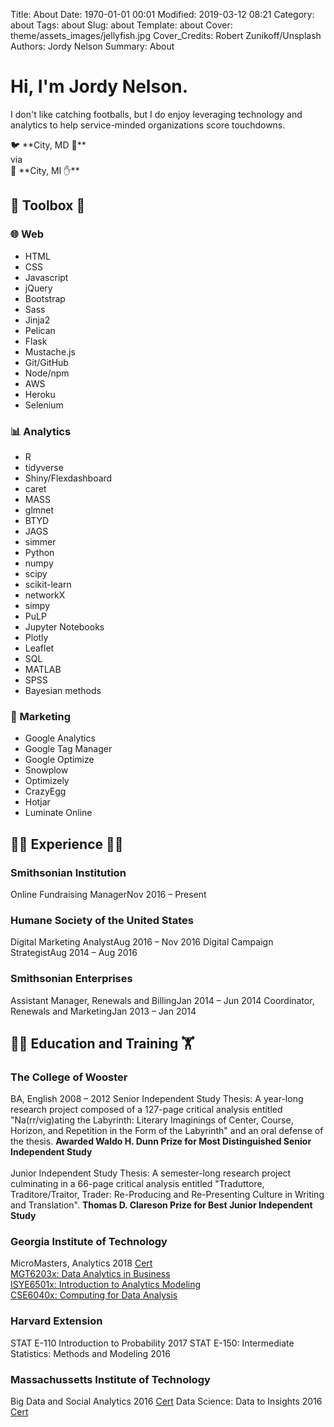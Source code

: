Title: About
Date: 1970-01-01 00:01
Modified: 2019-03-12 08:21
Category: about
Tags: about
Slug: about
Template: about
Cover: theme/assets_images/jellyfish.jpg
Cover_Credits: Robert Zunikoff/Unsplash
Authors: Jordy Nelson
Summary: About

# Hi, I'm Jordy Nelson.

I don't like catching footballs, but I do enjoy leveraging technology and analytics to help service-minded organizations score touchdowns.

<div class="article-content-container article-pq-container" markdown="1">
🐦 **City, MD 🦀** 
<br />
via
<br />
🚗 **City, MI ✋**
</div>

<div class="toolbox">
<h2>🔧 Toolbox 📏</h2>

<div class="toolbox-web">
<h3>🌐 Web</h3>
<ul class="toolbox-list">
<li>HTML</li>
<li>CSS</li>
<li>Javascript</li>
<li>jQuery</li>
<li>Bootstrap</li>
<li>Sass</li>
<li>Jinja2</li>
<li>Pelican</li>
<li>Flask</li>
<li>Mustache.js</li>
<li>Git/GitHub</li>
<li>Node/npm</li>
<li>AWS</li>
<li>Heroku</li>
<li>Selenium</li>
</ul>
</div>

<div class="toolbox-data">
<h3>📊 Analytics</h3>
<ul class="toolbox-list">
<li>R</li>
<li>tidyverse</li>
<li>Shiny/Flexdashboard</li>
<li>caret</li>
<li>MASS</li>
<li>glmnet</li>
<li>BTYD</li>
<li>JAGS</li>
<li>simmer</li>
<li>Python</li>
<li>numpy</li>
<li>scipy</li>
<li>scikit-learn</li>
<li>networkX</li>
<li>simpy</li>
<li>PuLP</li>
<li>Jupyter Notebooks</li>
<li>Plotly</li>
<li>Leaflet</li>
<li>SQL</li>
<li>MATLAB</li>
<li>SPSS</li>
<li>Bayesian methods</li>
</ul>
</div>

<div class="toolbox-marketing">
<h3>📢 Marketing</h3>
<ul class="toolbox-list">
<li>Google Analytics</li>
<li>Google Tag Manager</li>
<li>Google Optimize</li>
<li>Snowplow</li>
<li>Optimizely</li>
<li>CrazyEgg</li>
<li>Hotjar</li>
<li>Luminate Online</li>
</ul>
</div>

</div>

<div class="work-history">

<h2>👨‍🏭 Experience 👨‍💻</h2>

<div class="experience">
<h3 class="experience-location" data-alt="Smithsonian Institution">Smithsonian Institution</h3>
<span class="experience-position">Online Fundraising Manager<span class="experience-time">Nov 2016 &ndash; Present</span></span>
</div>

<div class="experience">
<h3 class="experience-location" data-alt="Humane Society of the United States">Humane Society of the United States</h3>
<span class="experience-position">Digital Marketing Analyst<span class="experience-time">Aug 2016 &ndash; Nov 2016</span></span>
<span class="experience-position">Digital Campaign Strategist<span class="experience-time">Aug 2014 &ndash; Aug 2016</span></span>
</div>

<div class="experience">
<h3 class="experience-location" data-alt="Smithsonian Enterprises">Smithsonian Enterprises</h3>
<span class="experience-position">Assistant Manager, Renewals and Billing<span class="experience-time">Jan 2014 &ndash; Jun 2014</span></span>
<span class="experience-position">Coordinator, Renewals and Marketing<span class="experience-time">Jan 2013 &ndash; Jan 2014</span></span>
</div>

</div>



<div class="education">
<h2>👨‍🎓 Education and Training 🏋️</h2>

<div class="experience">
    <h3 class="experience-location" data-alt="The College of Wooster">The College of Wooster</h3>
    <span class="experience-position">
        BA, English
        <span class="experience-time">2008 &ndash; 2012</span>
        <span class="experience-more">
            <span>Senior Independent Study Thesis: A year-long research project composed of a 127-page critical analysis entitled "Na(rr/vig)ating the Labyrinth: Literary Imaginings of Center, Course, Horizon, and Repetition in the Form of the Labyrinth" and an oral defense of the thesis. <strong>Awarded Waldo H. Dunn Prize for Most Distinguished Senior Independent Study</strong></span>
            <br />
            <br />
            <span>Junior Independent Study Thesis: A semester-long research project culminating in a 66-page critical analysis entitled "Traduttore, Traditore/Traitor, Trader: Re-Producing and Re-Presenting Culture in Writing and Translation". <strong>Thomas D. Clareson Prize for Best Junior Independent Study</strong></span>
        </span>
    </span>
</div>

<div class="experience">
    <h3 class="experience-location" data-alt="Georgia Institute of Technology">Georgia Institute of Technology</h3>
    <span class="experience-position">
        MicroMasters, Analytics
        <span class="experience-time">2018</span>
        <span class="experience-more">
            <a href="https://credentials.edx.org/credentials/950b61206f594223b5a3b9ac8d6dabe0/">Cert</a>
            <br />
            <a href="https://courses.edx.org/certificates/4a15891e8da04dcc8180689ee608abce">MGT6203x: Data Analytics in Business</a>
            <br />
            <a href="https://courses.edx.org/certificates/bd0473d1053a4a60a106b184bfc2744b">ISYE6501x: Introduction to Analytics Modeling</a>
            <br />
            <a href="https://courses.edx.org/certificates/6199a7d4684240e2aaeed7eeb0fafdf4">CSE6040x: Computing for Data Analysis</a>
        </span>
    </span>
</div>

<div class="experience">
    <h3 class="experience-location" data-alt="Harvard Extension">Harvard Extension</h3>
    <span class="experience-position">
        STAT E-110 Introduction to Probability
        <span class="experience-time">2017</span>
        </span>
    <span class="experience-position">
        STAT E-150: Intermediate Statistics: Methods and Modeling
        <span class="experience-time">2016</span>
    </span>
</div>

<div class="experience">
    <h3 class="experience-location" data-alt="Massachussetts Institute of Technology">Massachussetts Institute of Technology</h3>
    <span class="experience-position">
        Big Data and Social Analytics
        <span class="experience-time">2016</span>
        <span class="experience-more">
            <a href="https://www.credential.net/10359024">Cert</a>
        </span>
    </span>
    <span class="experience-position">
        Data Science: Data to Insights
        <span class="experience-time">2016</span>
        <span class="experience-more">
            <a href="https://mitxpro.mit.edu/certificates/8d64c1bcfbd34e979c8a860c09484626">Cert</a>
        </span>
    </span>
</div>
